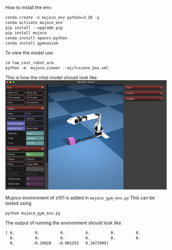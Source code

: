 How to install the env:
```
conda create -n mujoco_env python=3.10 -y
conda activate mujoco_env`
pip install --upgrade pip
pip install mujoco
conda install opencv-python
conda install gymnasium

```
To view the model use
```
cd low_cost_robot_arm
python -m  mujoco.viewer --mjcf=scene_box.xml
```
This is how the intial model should look like. 
![Model](media/init_mujoco.png)

Mujoco environment of s101 is added in `mujoco_gym_env.py`
This can be tested using 
``` 
python mujoco_gym_env.py
```
The output of running the environment should look like 
```
[ 0.         0.         0.         0.         0.         0.
  0.         0.         0.         0.         0.         0.
  0.        -0.19028   -0.001253   0.1672999]
```